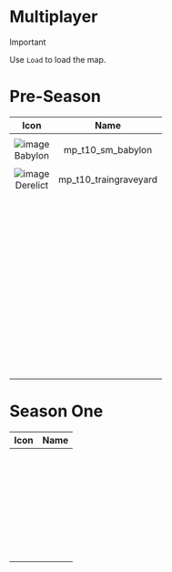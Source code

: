 # Multiplayer 



> [!IMPORTANT]
> 
> Use `Load` to load the map.
>

# Pre-Season


| Icon | Name | 
| :--: | :--: | 
| | | | | 
![image](https://github.com/user-attachments/assets/462fe477-1d08-403c-bbbd-bdb667c336f1)<br> Babylon | mp_t10_sm_babylon | 
| | | | | 
 ![image](https://github.com/user-attachments/assets/a8906917-cb58-4992-b4fb-e6816febb2e4)<br> Derelict | mp_t10_traingraveyard| 
| | | | | 
 <br>  | | 
| | | | | 
 <br>  | | 
| | | | | 
 <br>  | | 
| | | | | 
 <br>  | | 
| | | | | 
 <br>  | | 
| | | | | 
 <br>  | | 
| | | | | 
 <br>  | | 
| | | | | 
 <br>  | | 
| | | | | 
 <br>  | | 
| | | | | 
 <br>  | | 
| | | | | 


# Season One


| Icon | Name | 
| :--: | :--: | 
| | | | | 
 <br>  | | 
| | | | | 
 <br>  | | 
| | | | | 
 <br>  | | 
| | | | | 
 <br>  | | 
| | | | | 
 <br>  | | 
| | | | | 
 <br>  | | 
| | | | | 














